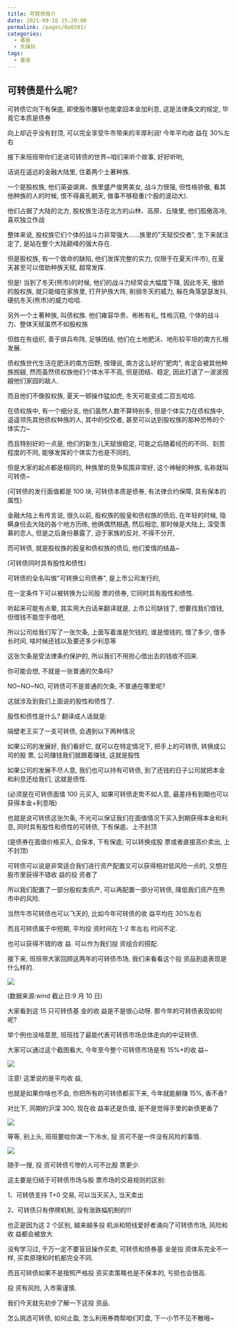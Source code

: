 ```yaml
---
title: 可转债简介
date: 2021-09-16 15:20:00
permalink: /pages/0a6501/
categories:
  - 基金
  - 先锋队
tags:
  - 基金
---
```


## 可转债是什么呢?

可转债它向下有保底, 即使股市腰斩也能拿回本金加利息, 这是法律条文的规定, 毕竟它本质是债券

向上却近乎没有封顶, 可以完全享受牛市带来的丰厚利润! 今年平均收 益在 30%左右

接下来班班带你们走进可转债的世界~咱们来听个故事, 好好听哟,

话说在遥远的金融大陆里, 住着两个土著种族.

一个是股权族, 他们英姿飒爽、族里盛产俊男美女, 战斗力很强, 但性格骄傲, 看其他种族的人的时候, 恨不得鼻孔朝天, 做事不够稳重(个股的波动大).

他们占据了大陆的北方, 股权族生活在北方的山林、高原、丘陵里, 他们孤傲高冷, 喜欢独立作战

整体来说, 股权族它们个体的战斗力非常强大……族里的"天赋佼佼者", 生下来就注定了, 是站在整个大陆巅峰的强大存在.

但是股权族, 有一个致命的缺陷, 他们发挥完整的实力, 仅限于在夏天(牛市), 在夏天甚至可以借助种族天赋, 超常发挥.

但是! 当到了冬天(熊市)的时候, 他们的战斗力经常会大幅度下降, 因此冬天, 傲娇的股权族, 就只能缩在家族里, 打开护族大阵, 削弱冬天的威力, 躲在角落瑟瑟发抖, 硬抗冬天(熊市)的威力哈哈.

另外一个土著种族, 叫债权族. 他们雍容华贵、彬彬有礼, 性格沉稳, 个体的战斗力、整体天赋虽然不如股权族

但胜在有组织, 善于排兵布阵, 足够团结, 他们在土地肥沃、地形较平坦的南方扎根发展.

债权族世代生活在肥沃的南方田野, 按理说, 南方这么好的"肥肉", 肯定会被其他种族觊觎, 然而虽然债权族他们个体水平不高, 但是团结、稳定, 因此打退了一波波觊觎他们家园的敌人.

而且他们不像股权族, 夏天一顿操作猛如虎, 冬天可能变成二百五哈哈.

在债权族中, 有一个细分支, 他们虽然人数不算特别多, 但是个体实力在债权族中, 遥遥领先其他债权种族的人, 其中的佼佼者, 甚至可以达到股权族的那种恐怖的个体实力~

而且特别好的一点是, 他们的新生儿天赋很稳定, 可能之后随着经历的不同、刻苦程度的不同, 能够发挥的个体实力也是不同的,

但是大家的起点都是相同的, 种族里的竞争氛围非常好, 这个神秘的种族, 名称就叫可转债~

(可转债的发行面值都是 100 块, 可转债本质是债券, 有法律合约保障, 具有保本的属性)

金融大陆上有传言说, 很久以前, 股权族的股皇和债权族的债后, 在年轻的时候, 隐瞒身份去大陆的各个地方历练, 他俩偶然相遇, 然后相恋, 那时候是大陆上, 深受羡慕的恋人, 但是之后身份暴露了, 迫于家族的反对, 不得不分开,

而可转债, 就是股权族的股皇和债权族的债后, 他们爱情的结晶~

(可转债同时具有股性和债性)

可转债的全名叫做"可转换公司债券", 是上市公司发行的,

在一定条件下可以被转换为公司股 票的债券, 它同时具有股性和债性.

听起来可能有点晕, 其实用大白话来翻译就是, 上市公司缺钱了, 想要找我们借钱, 但借钱不能空手借吧,

所以公司给我们写了一张欠条, 上面写着谁是欠钱的, 谁是借钱的, 借了多少, 借多长时间, 啥时候还钱以及要还多少利息等

这张欠条是受法律条约保护的, 所以我们不用担心借出去的钱收不回来.

你可能会想, 不就是一张普通的欠条吗?

NO~NO~NO, 可转债可不是普通的欠条, 不普通在哪里呢?

这就涉及到我们上面说的股性和债性了.

股性和债性是什么? 翻译成人话就是:

隔壁老王买了一支可转债, 会遇到以下两种情况

如果公司的发展好, 我们看好它, 就可以在特定情况下, 把手上的可转债, 转换成公司的股 票, 公司赚钱我们就跟着赚钱, 这就是股性

如果公司的发展不尽人意, 我们也可以持有可转债, 到了还钱的日子公司就把本金和利息还给我们, 这就是债性.

(必须是在可转债面值 100 元买入, 如果可转债走势不如人意, 最差持有到期也可以获得本金+利息哦)

也就是说可转债这张欠条, 不光可以保证我们在面值情况下买入到期获得本金和利息, 同时具有股性和债性的可转债, 下有保底、上不封顶

(是债券在面值价格买入, 会保本, 下有保底; 可以转换成股 票或者直接高价卖出, 上不封顶)

可转债可以说是非常适合我们进行资产配置又可以获得相对低风险一点的, 又想在股市里获得不错收 益的投 资者了

所以我们配置了一部分股权类资产, 可以再配置一部分可转债, 降低我们资产在熊市中的风险.

当然牛市可转债也可以飞天的, 比如今年可转债的收 益平均在 30%左右

而且可转债属于中短期, 平均投 资时间在 1-2 年左右 时间不定.

也可以获得不错的收 益. 可以作为我们投 资组合的搭配.

接下来, 班班带大家回顾这两年的可转债市场, 我们来看看这个投 资品到底表现是什么样的.

![](../../.vuepress/public/img/fund/607.jpg)

(数据来源:wind 截止日:9 月 10 日)

大家看到这 15 只可转债基 金的收 益是不是很心动呀. 那今年的可转债表现如何呢?

举个例也没啥意思, 班班找了最能代表可转债市场总体走向的中证转债.

大家可以通过这个截图看大, 今年至今整个可转债市场是有 15%+的收 益~

![](../../.vuepress/public/img/fund/608.jpg)

注意! 这里说的是平均收 益,

也就是如果你啥也不会, 你把所有的可转债都买下来, 今年就能躺赚 15%, 香不香?

对比下, 同期的沪深 300, 现在收 益率还是负值, 是不是觉得手里的新债更香了

![](../../.vuepress/public/img/fund/609.jpg)

等等, 别上头, 班班要给你泼一下冷水, 投 资可不是一件没有风险的事情.

![](../../.vuepress/public/img/fund/610.jpg)

随手一搜, 投 资可转债亏惨的人可不比股 票更少.

这主要是归结于可转债市场与股 票市场的交易规则的区别:

1、可转债支持 T+0 交易, 可以当天买入, 当天卖出

2、可转债只有停牌机制, 没有涨跌幅机制的!!!

也正是因为这 2 个区别, 越来越多投 机派和短线爱好者涌向了可转债市场, 风险和收 益都会被放大

没有学习过, 千万一定不要盲目操作买卖, 可转债和债券基 金是投 资体系完全不一样, 买卖原理和时机都完全不同.

而且可转债如果不是按照严格投 资买卖策略也是不保本的, 亏损也会很高.

投 资有风险, 入市需谨慎.

我们今天就先初步了解一下这投 资品.

怎么挑选可转债, 如何止盈, 怎么利用券商帮咱们盯盘, 下一小节不见不散哦~
